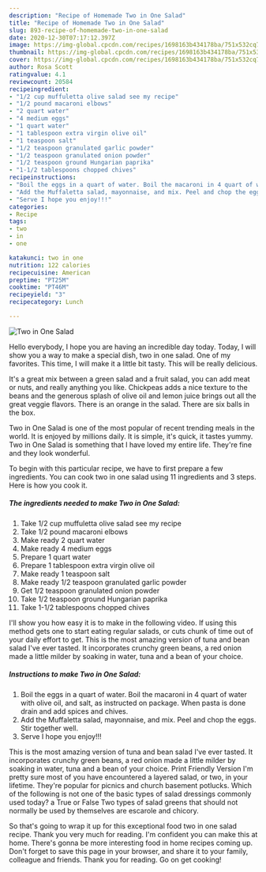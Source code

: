 ```yaml
---
description: "Recipe of Homemade Two in One Salad"
title: "Recipe of Homemade Two in One Salad"
slug: 893-recipe-of-homemade-two-in-one-salad
date: 2020-12-30T07:17:12.397Z
image: https://img-global.cpcdn.com/recipes/1698163b434178ba/751x532cq70/two-in-one-salad-recipe-main-photo.jpg
thumbnail: https://img-global.cpcdn.com/recipes/1698163b434178ba/751x532cq70/two-in-one-salad-recipe-main-photo.jpg
cover: https://img-global.cpcdn.com/recipes/1698163b434178ba/751x532cq70/two-in-one-salad-recipe-main-photo.jpg
author: Rosa Scott
ratingvalue: 4.1
reviewcount: 20584
recipeingredient:
- "1/2 cup muffuletta olive salad see my recipe"
- "1/2 pound macaroni elbows"
- "2 quart water"
- "4 medium eggs"
- "1 quart water"
- "1 tablespoon extra virgin olive oil"
- "1 teaspoon salt"
- "1/2 teaspoon granulated garlic powder"
- "1/2 teaspoon granulated onion powder"
- "1/2 teaspoon ground Hungarian paprika"
- "1-1/2 tablespoons chopped chives"
recipeinstructions:
- "Boil the eggs in a quart of water. Boil the macaroni in 4 quart of water with olive oil, and salt, as instructed on package. When pasta is done drain and add spices and chives."
- "Add the Muffaletta salad, mayonnaise, and mix. Peel and chop the eggs. Stir together well."
- "Serve I hope you enjoy!!!"
categories:
- Recipe
tags:
- two
- in
- one

katakunci: two in one 
nutrition: 122 calories
recipecuisine: American
preptime: "PT25M"
cooktime: "PT46M"
recipeyield: "3"
recipecategory: Lunch

---
```



![Two in One Salad](https://img-global.cpcdn.com/recipes/1698163b434178ba/751x532cq70/two-in-one-salad-recipe-main-photo.jpg)

Hello everybody, I hope you are having an incredible day today. Today, I will show you a way to make a special dish, two in one salad. One of my favorites. This time, I will make it a little bit tasty. This will be really delicious.

It&#39;s a great mix between a green salad and a fruit salad, you can add meat or nuts, and really anything you like. Chickpeas adds a nice texture to the beans and the generous splash of olive oil and lemon juice brings out all the great veggie flavors. There is an orange in the salad. There are six balls in the box.

Two in One Salad is one of the most popular of recent trending meals in the world. It is enjoyed by millions daily. It is simple, it's quick, it tastes yummy. Two in One Salad is something that I have loved my entire life. They're fine and they look wonderful.


To begin with this particular recipe, we have to first prepare a few ingredients. You can cook two in one salad using 11 ingredients and 3 steps. Here is how you cook it.

<!--inarticleads1-->

##### The ingredients needed to make Two in One Salad:

1. Take 1/2 cup muffuletta olive salad see my recipe
1. Take 1/2 pound macaroni elbows
1. Make ready 2 quart water
1. Make ready 4 medium eggs
1. Prepare 1 quart water
1. Prepare 1 tablespoon extra virgin olive oil
1. Make ready 1 teaspoon salt
1. Make ready 1/2 teaspoon granulated garlic powder
1. Get 1/2 teaspoon granulated onion powder
1. Take 1/2 teaspoon ground Hungarian paprika
1. Take 1-1/2 tablespoons chopped chives


I&#39;ll show you how easy it is to make in the following video. If using this method gets one to start eating regular salads, or cuts chunk of time out of your daily effort to get. This is the most amazing version of tuna and bean salad I&#39;ve ever tasted. It incorporates crunchy green beans, a red onion made a little milder by soaking in water, tuna and a bean of your choice. 

<!--inarticleads2-->

##### Instructions to make Two in One Salad:

1. Boil the eggs in a quart of water. Boil the macaroni in 4 quart of water with olive oil, and salt, as instructed on package. When pasta is done drain and add spices and chives.
1. Add the Muffaletta salad, mayonnaise, and mix. Peel and chop the eggs. Stir together well.
1. Serve I hope you enjoy!!!


This is the most amazing version of tuna and bean salad I&#39;ve ever tasted. It incorporates crunchy green beans, a red onion made a little milder by soaking in water, tuna and a bean of your choice. Print Friendly Version I&#39;m pretty sure most of you have encountered a layered salad, or two, in your lifetime. They&#39;re popular for picnics and church basement potlucks. Which of the following is not one of the basic types of salad dressings commonly used today? a True or False Two types of salad greens that should not normally be used by themselves are escarole and chicory. 

So that's going to wrap it up for this exceptional food two in one salad recipe. Thank you very much for reading. I'm confident you can make this at home. There's gonna be more interesting food in home recipes coming up. Don't forget to save this page in your browser, and share it to your family, colleague and friends. Thank you for reading. Go on get cooking!
